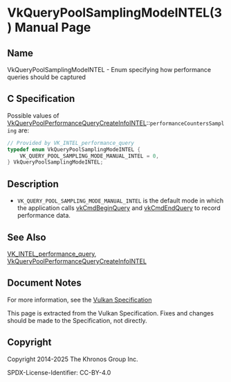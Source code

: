 # VkQueryPoolSamplingModeINTEL(3) Manual Page

## Name

VkQueryPoolSamplingModeINTEL - Enum specifying how performance queries should be captured



## [](#_c_specification)C Specification

Possible values of [VkQueryPoolPerformanceQueryCreateInfoINTEL](https://registry.khronos.org/vulkan/specs/latest/man/html/VkQueryPoolPerformanceQueryCreateInfoINTEL.html)::`performanceCountersSampling` are:

```c++
// Provided by VK_INTEL_performance_query
typedef enum VkQueryPoolSamplingModeINTEL {
    VK_QUERY_POOL_SAMPLING_MODE_MANUAL_INTEL = 0,
} VkQueryPoolSamplingModeINTEL;
```

## [](#_description)Description

- `VK_QUERY_POOL_SAMPLING_MODE_MANUAL_INTEL` is the default mode in which the application calls [vkCmdBeginQuery](https://registry.khronos.org/vulkan/specs/latest/man/html/vkCmdBeginQuery.html) and [vkCmdEndQuery](https://registry.khronos.org/vulkan/specs/latest/man/html/vkCmdEndQuery.html) to record performance data.

## [](#_see_also)See Also

[VK\_INTEL\_performance\_query](https://registry.khronos.org/vulkan/specs/latest/man/html/VK_INTEL_performance_query.html), [VkQueryPoolPerformanceQueryCreateInfoINTEL](https://registry.khronos.org/vulkan/specs/latest/man/html/VkQueryPoolPerformanceQueryCreateInfoINTEL.html)

## [](#_document_notes)Document Notes

For more information, see the [Vulkan Specification](https://registry.khronos.org/vulkan/specs/latest/html/vkspec.html#VkQueryPoolSamplingModeINTEL)

This page is extracted from the Vulkan Specification. Fixes and changes should be made to the Specification, not directly.

## [](#_copyright)Copyright

Copyright 2014-2025 The Khronos Group Inc.

SPDX-License-Identifier: CC-BY-4.0